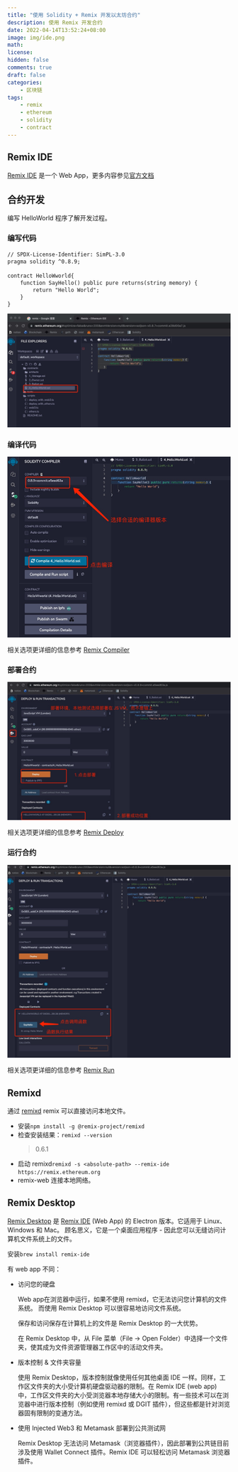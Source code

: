 ```yaml
---
title: "使用 Solidity + Remix 开发以太坊合约"
description: 使用 Remix 开发合约
date: 2022-04-14T13:52:24+08:00
image: img/ide.png
math:
license:
hidden: false
comments: true
draft: false
categories:
    - 区块链
tags:
    - remix
    - ethereum
    - solidity
    - contract
---
```


## Remix IDE

[Remix IDE](https://remix.ethereum.org/) 是一个 Web App，更多内容参见[官方文档](https://remix-ide.readthedocs.io/en/latest/index.html)

## 合约开发

编写 HelloWorld 程序了解开发过程。

### 编写代码

```solidity
// SPDX-License-Identifier: SimPL-3.0
pragma solidity ^0.8.9;

contract HelloWworld{
    function SayHello() public pure returns(string memory) {
        return "Hello World";
    }
}
```

![code.jpg](img/code.jpg)

### 编译代码

![compile.jpg](img/compile.jpg)

相关选项更详细的信息参考 [Remix Compiler](https://remix-ide.readthedocs.io/en/latest/compile.html)

### 部署合约

![deploy.jpg](img/deploy.jpg)

相关选项更详细的信息参考 [Remix Deploy ](https://remix-ide.readthedocs.io/en/latest/run.html)

### 运行合约

![run.jpg](img/run.jpg)

相关选项更详细的信息参考 [Remix Run](https://remix-ide.readthedocs.io/en/latest/udapp.html)

## Remixd

通过 [remixd](https://www.npmjs.com/package/@remix-project/remixd)  remix 可以直接访问本地文件。

+ 安装`npm install -g @remix-project/remixd`
+ 检查安装结果：`remixd --version`
  > 0.6.1
+ 启动 remixd`remixd -s <absolute-path> --remix-ide https://remix.ethereum.org`
+ remix-web 连接本地网络。

## Remix Desktop

[Remix Desktop](https://github.com/ethereum/remix-desktop) 是 [Remix IDE](https://remix.ethereum.org/) (Web App) 的 Electron 版本。它适用于 Linux、Windows 和 Mac。 顾名思义，它是一个桌面应用程序 - 因此您可以无缝访问计算机文件系统上的文件。

安装`brew install remix-ide`

有 web app 不同：

+ 访问您的硬盘

  Web app在浏览器中运行，如果不使用 remixd，它无法访问您计算机的文件系统。 而使用 Remix Desktop 可以很容易地访问文件系统。

  保存和访问保存在计算机上的文件是 Remix Desktop 的一大优势。

  在 Remix Desktop 中，从 File 菜单（File -> Open Folder）中选择一个文件夹，使其成为文件资源管理器工作区中的活动文件夹。

+ 版本控制 & 文件夹容量

  使用 Remix Desktop，版本控制就像使用任何其他桌面 IDE 一样。同样，工作区文件夹的大小受计算机硬盘驱动器的限制。在 Remix IDE (web app) 中，工作区文件夹的大小受浏览器本地存储大小的限制。有一些技术可以在浏览器中进行版本控制（例如使用 remixd 或 DGIT 插件），但这些都是针对浏览器固有限制的变通方法。

+ 使用 Injected Web3 和 Metamask 部署到公共测试网

  Remix Desktop 无法访问 Metamask（浏览器插件），因此部署到公共链目前涉及使用 Wallet Connect 插件。Remix IDE 可以轻松访问 Metamask 浏览器插件。
